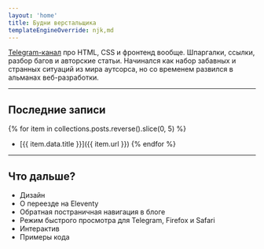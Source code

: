 ```yaml
---
layout: 'home'
title: Будни верстальщика
templateEngineOverride: njk,md
---
```


[Telegram-канал](https://t.me/htmlshit) про HTML, CSS и фронтенд вообще. Шпаргалки, ссылки, разбор багов и авторские статьи. Начинался как набор забавных и странных ситуаций из мира аутсорса, но со временем развился в альманах веб-разработки.

---

## Последние записи

{% for item in collections.posts.reverse().slice(0, 5) %}
- [{{ item.data.title }}]({{ item.url }})
{% endfor %}

---

## Что дальше?

- Дизайн
- О переезде на Eleventy
- Обратная постраничная навигация в блоге
- Режим быстрого просмотра для Telegram, Firefox и Safari
- Интерактив
- Примеры кода
